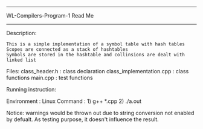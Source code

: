 *****************************************************

WL-Compilers-Program-1 Read Me

*****************************************************
Description:

	This is a simple implementation of a symbol table with hash tables
	Scopes are connected as a stack of hashtables
	Symbols are stored in the hashtable and collinsions are dealt with linked list 

Files:
class_header.h 					: class declaration
class_implementation.cpp 		: class functions
main.cpp 						: test functions

Running instruction:

Environment						: Linux
Command  						: 1) g++ *.cpp
								  2) ./a.out

Notice: warnings would be thrown out due to string conversion not enabled by defualt. As testing purpose, it doesn't influence the result.